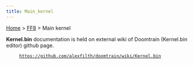 ```yaml
---
title: Main_kernel
---
```


[Home](../index.md) > [FF8](../FF8.md) > Main kernel

**Kernel.bin** documentation is held on external wiki of Doomtrain (Kernel.bin editor) github page.

`     `[`https://github.com/alexfilth/doomtrain/wiki/Kernel.bin`](https://github.com/alexfilth/doomtrain/wiki/Kernel.bin)
